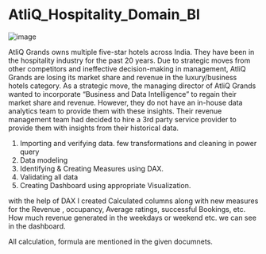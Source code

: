 # AtliQ_Hospitality_Domain_BI

![image](https://github.com/AmiTamakuwala/AtliQ_Hospitality_BI/assets/92789707/00d7f324-cb44-4176-8d34-0d580b748c34)

AtliQ Grands owns multiple five-star hotels across India. They have been in the 
hospitality industry for the past 20 years. Due to strategic moves from other 
competitors and ineffective decision-making in management, AtliQ Grands are losing its 
market share and revenue in the luxury/business hotels category. As a strategic move, 
the managing director of AtliQ Grands wanted to incorporate “Business and Data 
Intelligence” to regain their market share and revenue. However, they do not have an 
in-house data analytics team to provide them with these insights. 
Their revenue management team had decided to hire a 3rd party service provider to 
provide them with insights from their historical data.

1) Importing and verifying data. few transformations and cleaning in power query
2) Data modeling
3) Identifying & Creating Measures using DAX.
4) Validating all data
5) Creating Dashboard using appropriate Visualization.

with the help of DAX I created Calculated columns along with new measures for the Revenue , occupancy, Average ratings, successful Bookings, etc. 
How much revenue generated in the weekdays or weekend etc. we can see in the dashboard. 

All calculation, formula are mentioned in the given documnets. 
